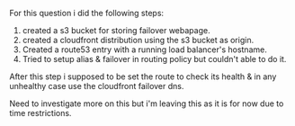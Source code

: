 For this question i did the following steps:

1) created a s3 bucket for storing failover webapage.
2) created a cloudfront distribution using the s3 bucket as origin.
3) Created a route53 entry with a running load balancer's hostname.
4) Tried to setup alias & failover in routing policy but couldn't able to do it.

After this step i supposed to be set the route to check its health & in any unhealthy case use the cloudfront failover dns.

Need to investigate more on this but i'm leaving this as it is for now due to time restrictions.